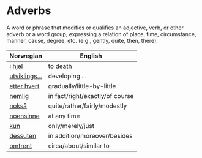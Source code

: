 # Adverbs

A word or phrase that modifies or qualifies an adjective, verb, or other adverb or a word group, expressing a relation of place, time, circumstance, manner, cause, degree, etc. (e.g., gently, quite, then, there).

| Norwegian | English |
| --- | --- |
| [i hjel](https://www.ordnett.no/search?language=no&phrase=i%20hjel) | to death |
| [utviklings...](https://www.ordnett.no/search?language=no&phrase=utviklings...) | developing ... |
| [etter hvert](https://www.ordnett.no/search?language=no&phrase=etter%20hvert) | gradually/little-by-little |
| [nemlig](https://www.ordnett.no/search?language=no&phrase=nemlig) | in fact/right/exactly/of course |
| [nokså](https://www.ordnett.no/search?language=no&phrase=nokså) | quite/rather/fairly/modestly |
| [noensinne](https://www.ordnett.no/search?language=no&phrase=noensinne) | at any time |
| [kun](https://www.ordnett.no/search?language=no&phrase=kun) | only/merely/just |
| [dessuten](https://www.ordnett.no/search?language=no&phrase=dessuten) | in addition/moreover/besides |
| [omtrent](https://www.ordnett.no/search?language=no&phrase=omtrent) | circa/about/similar to |

